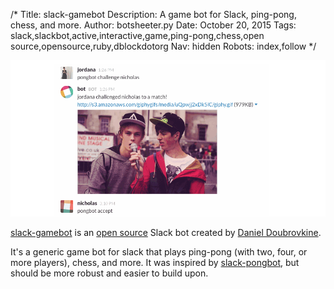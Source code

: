 /*
Title: slack-gamebot
Description: A game bot for Slack, ping-pong, chess, and more.
Author: botsheeter.py
Date: October 20, 2015
Tags: slack,slackbot,active,interactive,game,ping-pong,chess,open source,opensource,ruby,dblockdotorg
Nav: hidden
Robots: index,follow
*/

[![](/content/bots/slackbots/images/slack-gamebot.png)](https://github.com/dblock/slack-gamebot)

[slack-gamebot](https://github.com/dblock/slack-gamebot) is an [open source](https://github.com/dblock/slack-gamebot) Slack bot created by [Daniel Doubrovkine](https://twitter.com/dblockdotorg). 

It's a generic game bot for slack that plays ping-pong (with two, four, or more players), chess, and more. It was inspired by [slack-pongbot](https://github.com/andrewvy/slack-pongbot), but should be more robust and easier to build upon.
